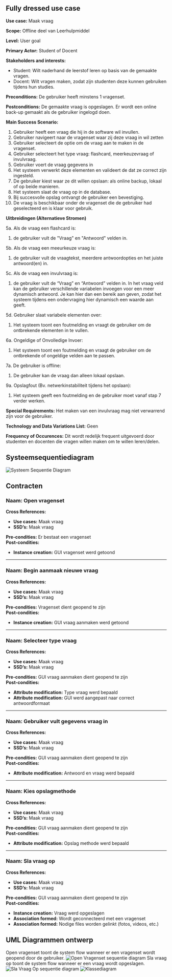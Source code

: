 ## Fully dressed use case
**Use case:** Maak vraag

**Scope:** Offline deel van Leerhulpmiddel

**Level:** User goal

**Primary Actor:** Student of Docent

**Stakeholders and interests:**
* Student: Wilt naderhand de leerstof leren op basis van de gemaakte vragen.
* Docent: Wilt vragen maken, zodat zijn studenten deze kunnen gebruiken tijdens hun studies.

**Preconditions:** De gebruiker heeft minstens 1 vragenset.

**Postconditions:** De gemaakte vraag is opgeslagen. Er wordt een online back-up gemaakt als de gebruiker ingelogd doen.

**Main Success Scenario:**

1. Gebruiker heeft een vraag die hij in de software wil invullen.
2. Gebruiker navigeert naar de vragenset waar zij deze vraag in wil zetten
3. Gebruiker selecteert de optie om de vraag aan te maken in de vragenset.
4. Gebruiker selecteert het type vraag: flashcard, meerkeuzevraag of invulvraag.
5. Gebruiker voert de vraag gegevens in
6. Het systeem verwerkt deze elementen en valideert de dat ze correct zijn ingesteld.
7. De gebruiker kiest waar ze dit willen opslaan: als online backup, lokaal of op beide manieren.
8. Het systeem slaat de vraag op in de database.
9. Bij succesvolle opslag ontvangt de gebruiker een bevestiging.
10. De vraag is beschikbaar onder de vragenset die de gebruiker had geselecteerd en is klaar voor gebruik.

**Uitbreidingen (Alternatieve Stromen)**

5a. Als de vraag een flashcard is: 
1. de gebruiker vult de "Vraag" en "Antwoord" velden in.

5b. Als de vraag een meeurkeuze vraag is: 
1. de gebruiker vult de vraagtekst, meerdere antwoordopties en het juiste antwoord(en) in.

5c. Als de vraag een invulvraag is: 
1. de gebruiker vult de “Vraag” en “Antwoord” velden in. In het vraag veld kan de gebruiker verschillende variabelen invoegen voor een meer dynamisch antwoord. Je kan hier dan een bereik aan geven, zodat het systeem tijdens een ondervraging hier dynamisch een waarde aan geeft.

5d. Gebruiker slaat variabele elementen over:
1. Het systeem toont een foutmelding en vraagt de gebruiker om de ontbrekende elementen in te vullen.

6a. Ongeldige of Onvolledige Invoer:
1. Het systeem toont een foutmelding en vraagt de gebruiker om de ontbrekende of ongeldige velden aan te passen.

7a. De gebruiker is offline:
1. De gebruiker kan de vraag dan alleen lokaal opslaan.

9a. Opslagfout (Bv. netwerkinstabiliteit tijdens het opslaan):
1. Het systeem geeft een foutmelding en de gebruiker moet vanaf stap 7 verder werken.

**Special Requirements:** Het maken van een invulvraag mag niet verwarrend zijn voor de gebruiker.

**Technology and Data Variations List:** Geen

**Frequency of Occurences:** Dit wordt redelijk frequent uitgevoerd door studenten en docenten die vragen willen maken om te willen leren/delen.

## Systeemsequentiediagram
![Systeem Sequentie Diagram](./Images/SSD_MaakVraag.png)

## Contracten
### **Naam:** Open vragenset<br/>
**Cross References:** 
* **Use cases:** Maak vraag<br/>
* **SSD’s:** Maak vraag
  
**Pre-condities:** Er bestaat een vragenset<br/>
**Post-condities:** 
* **Instance creation:** GUI vragenset werd getoond<br/>

---

### **Naam:** Begin aanmaak nieuwe vraag<br/>
**Cross References:** 
* **Use cases:** Maak vraag<br/>
* **SSD’s:** Maak vraag
  
**Pre-condities:** Vragenset dient geopend te zijn<br/>
**Post-condities:** 
* **Instance creation:** GUI vraag aanmaken werd getoond<br/>

---

### **Naam:** Selecteer type vraag<br/>
**Cross References:**
* **Use cases:** Maak vraag<br/>
* **SSD’s:** Maak vraag
  
**Pre-condities:** GUI vraag aanmaken dient geopend te zijn<br/>
**Post-condities:** 
* **Attribute modification:** Type vraag werd bepaald<br/>
* **Attribute modification:** GUI werd aangepast naar correct antwoordformaat<br/>

---

### **Naam:** Gebruiker vult gegevens vraag in<br/>
**Cross References:** 
* **Use cases:** Maak vraag<br/>
* **SSD’s:** Maak vraag
  
**Pre-condities:** GUI vraag aanmaken dient geopend te zijn<br/>
**Post-condities:** 
* **Attribute modification:** Antwoord en vraag werd bepaald<br/>

---

### **Naam:** Kies opslagmethode<br/>
**Cross References:** 
* **Use cases:** Maak vraag<br/>
* **SSD’s:** Maak vraag
  
**Pre-condities:** GUI vraag aanmaken dient geopend te zijn<br/>
**Post-condities:** 
* **Attribute modification:** Opslag methode werd bepaald<br/>

---

### **Naam:** Sla vraag op<br/>
**Cross References:** 
* **Use cases:** Maak vraag<br/>
* **SSD’s:** Maak vraag
  
**Pre-condities:** GUI vraag aanmaken dient geopend te zijn<br/>
**Post-condities:** 
* **Instance creation:** Vraag werd opgeslagen<br/>
* **Association formed:** Wordt geconnecteerd met een vragenset<br/>
* **Association formed:** Nodige files worden gelinkt (fotos, videos, etc.)<br/>

## UML Diagrammen ontwerp
Open vragenset toont de system flow wanneer er een vragenset wordt geopend door de gebruiker.
![Open Vragenset sequentie diagram](./Images/Open_Vragenset.png)
Sla vraag op toont de system flow wanneer er een vraag wordt opgeslagen.
![Sla Vraag Op sequentie diagram](./Images/Sla_Vraag_Op.png)
![Klassediagram](./Images/Klasse_Diagram_leerhulpmiddel.png)
